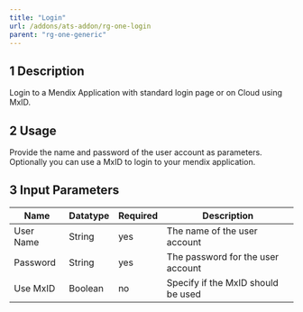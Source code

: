```yaml
---
title: "Login"
url: /addons/ats-addon/rg-one-login
parent: "rg-one-generic"
---
```


## 1 Description

Login to a Mendix Application with standard login page or on Cloud using MxID.

## 2 Usage

Provide the name and password of the user account as parameters.
Optionally you can use a MxID to login to your mendix application.

## 3 Input Parameters

Name | Datatype | Required | Description
--- | --- | --- | ---
User Name | String | yes | The name of the user account
Password | String |yes | The password for the user account
Use MxID | Boolean | no | Specify if the MxID should be used
